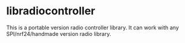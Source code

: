 # libradiocontroller

This is a portable version radio controller library. It can work with any SPI/nrf24/handmade version radio library.

